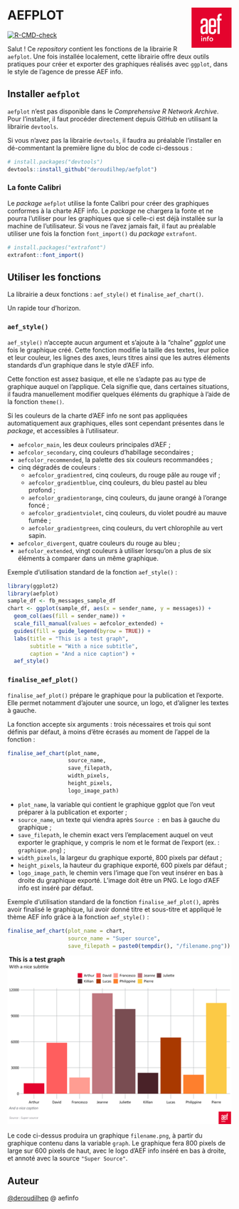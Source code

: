 
<!-- README.md is generated from README.Rmd. Please edit that file -->

# AEFPLOT <img src="man/figures/logo.jpg" align="right" height="90" />

<!-- badges: start -->

[![R-CMD-check](https://github.com/deroudilhep/aefplot/actions/workflows/R-CMD-check.yaml/badge.svg)](https://github.com/deroudilhep/aefplot/actions/workflows/R-CMD-check.yaml)
<!-- badges: end -->

Salut ! Ce *repository* contient les fonctions de la librairie R
`aefplot`. Une fois installée localement, cette librairie offre deux
outils pratiques pour créer et exporter des graphiques réalisés avec
`ggplot`, dans le style de l’agence de presse AEF info.

## Installer `aefplot`

`aefplot` n’est pas disponible dans le *Comprehensive R Network
Archive*. Pour l’installer, il faut procéder directement depuis GitHub
en utilisant la librairie `devtools`.

Si vous n’avez pas la librairie `devtools`, il faudra au préalable
l’installer en dé-commentant la première ligne du bloc de code
ci-dessous :

``` r
# install.packages("devtools")
devtools::install_github("deroudilhep/aefplot")
```

### La fonte Calibri

Le *package* `aefplot` utilise la fonte Calibri pour créer des
graphiques conformes à la charte AEF info. Le *package* ne chargera la
fonte et ne pourra l’utiliser pour les graphiques que si celle-ci est
déjà installée sur la machine de l’utilisateur. Si vous ne l’avez jamais
fait, il faut au préalable utiliser une fois la fonction `font_import()`
du *package* `extrafont`.

``` r
# install.packages("extrafont")
extrafont::font_import()
```

## Utiliser les fonctions

La librairie a deux fonctions : `aef_style()` et `finalise_aef_chart()`.

Un rapide tour d’horizon.

### `aef_style()`

`aef_style()` n’accepte aucun argument et s’ajoute à la “chaîne”
*ggplot* une fois le graphique créé. Cette fonction modifie la taille
des textes, leur police et leur couleur, les lignes des axes, leurs
titres ainsi que les autres éléments standards d’un graphique dans le
style d’AEF info.

Cette fonction est assez basique, et elle ne s’adapte pas au type de
graphique auquel on l’applique. Cela signifie que, dans certaines
situations, il faudra manuellement modifier quelques éléments du
graphique à l’aide de la fonction `theme()`.

Si les couleurs de la charte d’AEF info ne sont pas appliquées
automatiquement aux graphiques, elles sont cependant présentes dans le
*package*, et accessibles à l’utilisateur.

- `aefcolor_main`, les deux couleurs principales d’AEF ;
- `aefcolor_secondary`, cinq couleurs d’habillage secondaires ;
- `aefcolor_recommended`, la palette des six couleurs recommandées ;
- cinq dégradés de couleurs :
  - `aefcolor_gradientred`, cinq couleurs, du rouge pâle au rouge vif ;
  - `aefcolor_gradientblue`, cinq couleurs, du bleu pastel au bleu
    profond ;
  - `aefcolor_gradientorange`, cinq couleurs, du jaune orangé à l’orange
    foncé ;
  - `aefcolor_gradientviolet`, cinq couleurs, du violet poudré au mauve
    fumée ;
  - `aefcolor_gradientgreen`, cinq couleurs, du vert chlorophile au vert
    sapin.
- `aefcolor_divergent`, quatre couleurs du rouge au bleu ;
- `aefcolor_extended`, vingt couleurs à utiliser lorsqu’on a plus de six
  éléments à comparer dans un même graphique.

Exemple d’utilisation standard de la fonction `aef_style()` :

``` r
library(ggplot2)
library(aefplot)
sample_df <- fb_messages_sample_df
chart <- ggplot(sample_df, aes(x = sender_name, y = messages)) +
  geom_col(aes(fill = sender_name)) +
  scale_fill_manual(values = aefcolor_extended) +
  guides(fill = guide_legend(byrow = TRUE)) +
  labs(title = "This is a test graph",
       subtitle = "With a nice subtitle",
       caption = "And a nice caption") +
  aef_style()
```

### `finalise_aef_plot()`

`finalise_aef_plot()` prépare le graphique pour la publication et
l’exporte. Elle permet notamment d’ajouter une source, un logo, et
d’aligner les textes à gauche.

La fonction accepte six arguments : trois nécessaires et trois qui sont
définis par défaut, à moins d’être écrasés au moment de l’appel de la
fonction :

``` r
finalise_aef_chart(plot_name, 
                   source_name, 
                   save_filepath, 
                   width_pixels, 
                   height_pixels, 
                   logo_image_path)
```

- `plot_name`, la variable qui contient le graphique ggplot que l’on
  veut préparer à la publication et exporter ;
- `source_name`, un texte qui viendra après `Source :` en bas à gauche
  du graphique ;
- `save_filepath`, le chemin exact vers l’emplacement auquel on veut
  exporter le graphique, y compris le nom et le format de l’export (ex.
  : `graphique.png`) ;
- `width_pixels`, la largeur du graphique exporté, 800 pixels par défaut
  ;
- `height_pixels`, la hauteur du graphique exporté, 600 pixels par
  défaut ;
- `logo_image_path`, le chemin vers l’image que l’on veut insérer en bas
  à droite du graphique exporté. L’image doit être un PNG. Le logo d’AEF
  info est inséré par défaut.

Exemple d’utilisation standard de la fonction `finalise_aef_plot()`,
après avoir finalisé le graphique, lui avoir donné titre et sous-titre
et appliqué le thème AEF info grâce à la fonction `aef_style()` :

``` r
finalise_aef_chart(plot_name = chart,
                   source_name = "Super source",
                   save_filepath = paste0(tempdir(), "/filename.png"))
```

![](man/figures/filename.png)

Le code ci-dessus produira un graphique `filename.png`, à partir du
graphique contenu dans la variable `graph`. Le graphique fera 800 pixels
de large sur 600 pixels de haut, avec le logo d’AEF info inséré en bas à
droite, et annoté avec la source `"Super Source"`.

## Auteur

[@deroudilhep](mailto:pierre.deroudilhe@aefinfo.fr) @ aefinfo
